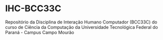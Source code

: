 # IHC-BCC33C
Repositório da Disciplina de Interação Humano Computador (BCC33C) do curso de Ciência da Computação da Universidade Tecnológica Federal do Paraná - Campus Campo Mourão
